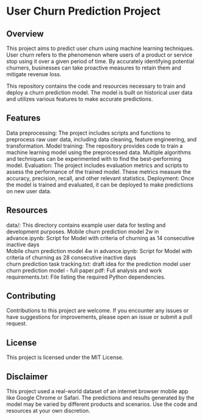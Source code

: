 # User Churn Prediction Project
## Overview
This project aims to predict user churn using machine learning techniques. User churn refers to the phenomenon where users of a product or service stop using it over a given period of time. By accurately identifying potential churners, businesses can take proactive measures to retain them and mitigate revenue loss.

This repository contains the code and resources necessary to train and deploy a churn prediction model. The model is built on historical user data and utilizes various features to make accurate predictions.

## Features
Data preprocessing: The project includes scripts and functions to preprocess raw user data, including data cleaning, feature engineering, and transformation.
Model training: The repository provides code to train a machine learning model using the preprocessed data. Multiple algorithms and techniques can be experimented with to find the best-performing model.
Evaluation: The project includes evaluation metrics and scripts to assess the performance of the trained model. These metrics measure the accuracy, precision, recall, and other relevant statistics.
Deployment: Once the model is trained and evaluated, it can be deployed to make predictions on new user data.

## Resources
data/: This directory contains example user data for testing and development purposes.
Mobile churn prediction model 2w in advance.ipynb: Script for Model with criteria of churning as 14 consecutive inactive days  
Mobile churn prediction model 4w in advance.ipynb: Script for Model with criteria of churning as 28 consecutive inactive days  
churn prediction task tracking.txt: draft idea for the prediction model 
user churn prediction model - full paper.pdf: Full analysis and work
requirements.txt: File listing the required Python dependencies.

## Contributing
Contributions to this project are welcome. If you encounter any issues or have suggestions for improvements, please open an issue or submit a pull request.

## License
This project is licensed under the MIT License.

## Disclaimer
This project used a real-world dataset of an internet browser mobile app like Google Chrome or Safari. The predictions and results generated by the model may be varied by different products and scenarios. Use the code and resources at your own discretion.
